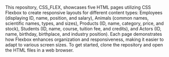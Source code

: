 This repository, CSS_FLEX, showcases five HTML pages utilizing CSS Flexbox to create responsive layouts for different content types: Employees (displaying ID, name, position, and salary), Animals (common names, scientific names, types, and sizes), Products (ID, name, category, price, and stock), Students (ID, name, course, tuition fee, and credits), and Actors (ID, name, birthday, birthplace, and industry position). Each page demonstrates how Flexbox enhances organization and responsiveness, making it easier to adapt to various screen sizes. To get started, clone the repository and open the HTML files in a web browser.